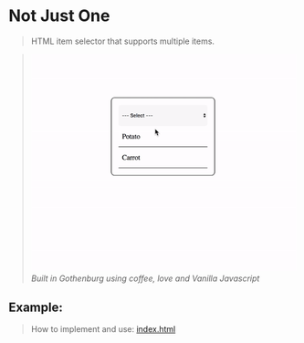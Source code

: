 # Not Just One
> HTML item selector that supports multiple items.

> ![gif.gif](gif.gif)
> <i>Built in Gothenburg using coffee, love and Vanilla Javascript</i>

## Example:
> How to implement and use:
> [index.html](index.html)
